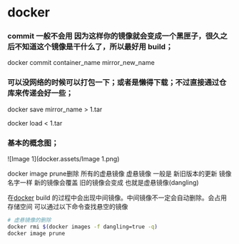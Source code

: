 # docker



### commit  一般不会用 因为这样你的镜像就会变成一个黑匣子，很久之后不知道这个镜像是干什么了，所以最好用  build；



docker commit container_name mirror_new_name



### 可以没网络的时候可以打包一下；或者是懒得下载；不过直接通过仓库来传递会好一些；



docker save mirror_name > 1.tar

docker load < 1.tar



### 基本的概念图；

![Image 1](docker.assets/Image 1.png)





docker image prune删除 所有的虚悬镜像  虚悬镜像  一般是 新旧版本的更新 镜像名字一样 新的镜像会覆盖 旧的镜像会变成<none> 也就是虚悬镜像(dangling)



在[docker](https://so.csdn.net/so/search?q=docker&spm=1001.2101.3001.7020) build 的过程中会出现中间镜像。中间镜像不一定会自动删除。会占用存储空间
可以通过以下命令查找悬空的镜像

```bash
# 虚悬镜像的删除
docker rmi $(docker images -f dangling=true -q) 
docker image prune
```
